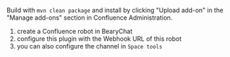 Build with `mvn clean package` and install by clicking "Upload add-on" in the "Manage add-ons" section in Confluence Administration.

 1. create a Confluence robot in BearyChat
 2. configure this plugin with the Webhook URL of this robot
 3. you can also configure the channel in `Space tools`
